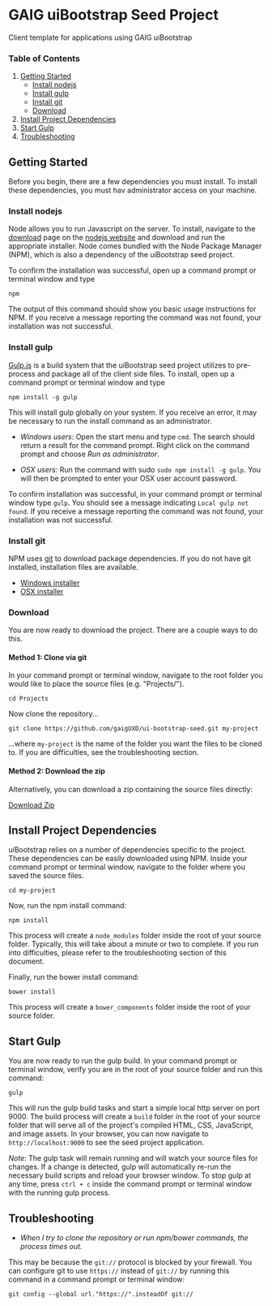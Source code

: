 # GAIG uiBootstrap Seed Project

Client template for applications using GAIG uiBootstrap

### Table of Contents
1. [Getting Started](#user-content-getting-started)
    - [Install nodejs](#user-content-install-nodejs)
    - [Install gulp](#user-content-install-gulp)
    - [Install git]($user-content-install-git)
    - [Download](#user-content-download)
1. [Install Project Dependencies](#user-content-install-project-dependencies)
1. [Start Gulp](#user-content-start-gulp)
1. [Troubleshooting](#user-content-troubleshooting)

## Getting Started

Before you begin, there are a few dependencies you must install. To install these dependencies,
you must hav administrator access on your machine.

### Install nodejs
Node allows you to run Javascript on the server. To install, navigate to
the [download](http://nodejs.org/download) page on the [nodejs website](http://nodejs.org/) and
download and run the appropriate installer. Node comes bundled with the Node Package Manager (NPM),
which is also a dependency of the uiBootstrap seed project.

To confirm the installation was successful, open up a command prompt or terminal window and type
    
    npm
    
The output of this command should show you basic usage instructions for NPM. If you receive a
message reporting the command was not found, your installation was not successful.

### Install gulp
[Gulp.js](http://gulpjs.com/) is a build system that the uiBootstrap seed project utilizes to
pre-process and package all of the client side files. To install, open up a command prompt or
terminal window and type

    npm install -g gulp
    
This will install gulp globally on your system. If you receive an error, it may be necessary to
run the install command as an administrator.

- *Windows users*: Open the start menu and type `cmd`. The search should return a result for the
command prompt. Right click on the command prompt and choose *Run as administrator*.

- *OSX users*: Run the command with sudo `sudo npm install -g gulp`. You will then be prompted
to enter your OSX user account password.

To confirm installation was successful, in your command prompt or terminal window type `gulp`. You
should see a message indicating `Local gulp not found`. If you receive a message reporting the
command was not found, your installation was not successful.

### Install git

NPM uses [git](http://git-scm.com/) to download package dependencies. If you do not have git
installed, installation files are available.

- [Windows installer](http://msysgit.github.io/)
- [OSX installer](http://sourceforge.net/projects/git-osx-installer/)

### Download
You are now ready to download the project. There are a couple ways to do this.

#### Method 1: Clone via git

In your command prompt or terminal window, navigate to the
root folder you would like to place the source files (e.g. "Projects/").

    cd Projects
    
Now clone the repository...

    git clone https://github.com/gaigUXD/ui-bootstrap-seed.git my-project
    
...where `my-project` is the name of the folder you want the files to be cloned to. If you are
difficulties, see the troubleshooting section.

#### Method 2: Download the zip

Alternatively, you can download a zip containing the source files directly:

[Download Zip](https://github.com/gaigUXD/ui-bootstrap-seed/archive/master.zip)

## Install Project Dependencies

uiBootstrap relies on a number of dependencies specific to the project. These dependencies can
be easily downloaded using NPM. Inside your command prompt or terminal window, navigate to the
folder where you saved the source files.

    cd my-project
    
Now, run the npm install command:

    npm install
    
This process will create a `node_modules` folder inside the root of your source folder. Typically,
this will take about a minute or two to complete. If you run into difficulties, please refer to the
troubleshooting section of this document.

Finally, run the bower install command:

    bower install
    
This process will create a `bower_components` folder inside the root of your source folder.

## Start Gulp

You are now ready to run the gulp build. In your command prompt or terminal window, verify you are
in the root of your source folder and run this command:

    gulp
    
This will run the gulp build tasks and start a simple local http server on port 9000. The build
process will create a `build` folder in the root of your source folder that will serve all of the
project's compiled HTML, CSS, JavaScript, and image assets. In your browser, you can now navigate
to `http://localhost:9000` to see the seed project application.

*Note*: The gulp task will remain running and will watch your source files for changes. If a change
is detected, gulp will automatically re-run the necessary build scripts and reload your browser
window. To stop gulp at any time, press `ctrl + c` inside the command prompt or terminal window with
the running gulp process.

## Troubleshooting

- *When I try to clone the repository or run npm/bower commands, the process times out.*

This may be because the `git://` protocol is blocked by your firewall. You can configure git to use
`https://` instead of `git://` by running this command in a command prompt or terminal window:

    git config --global url."https://".insteadOf git://